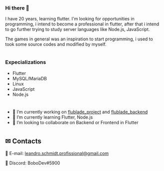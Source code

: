 ### Hi there 👋

I have 20 years, learning flutter. 
I'm looking for opportunities in programming, i intend to become a professional in flutter, after that i intend to go further trying to study server languages like Node.js, JavaScript.


The games in general was an inspiration to start programming, i used to took some source codes and modified by myself.

#
### Expecializations
- Flutter
- MySQL/MariaDB
- Linux
- JavaScript
- Node.js

#
- 🔭 I’m currently working on [flublade_project](https://github.com/LeandroTheDev/flublade_project) and [flublade_backend](https://github.com/LeandroTheDev/flublade_backend)
- 🌱 I’m currently learning Flutter, Node.js
- 👯 I’m looking to collaborate on Backend or Frontend in Flutter
#
## ✉ Contacts
📩 E-mail: leandro.schmidt.profissional@gmail.com

💬 Discord: BoboDev#5900
